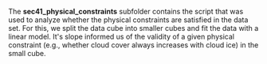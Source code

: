 The **sec41_physical_constraints** subfolder contains the script that was used to analyze whether the physical constraints are satisfied in the data set. For this, we split the data cube into smaller cubes and fit the data with a linear model. It's slope informed us of the validity of a given physical constraint (e.g., whether cloud cover always increases with cloud ice) in the small cube.